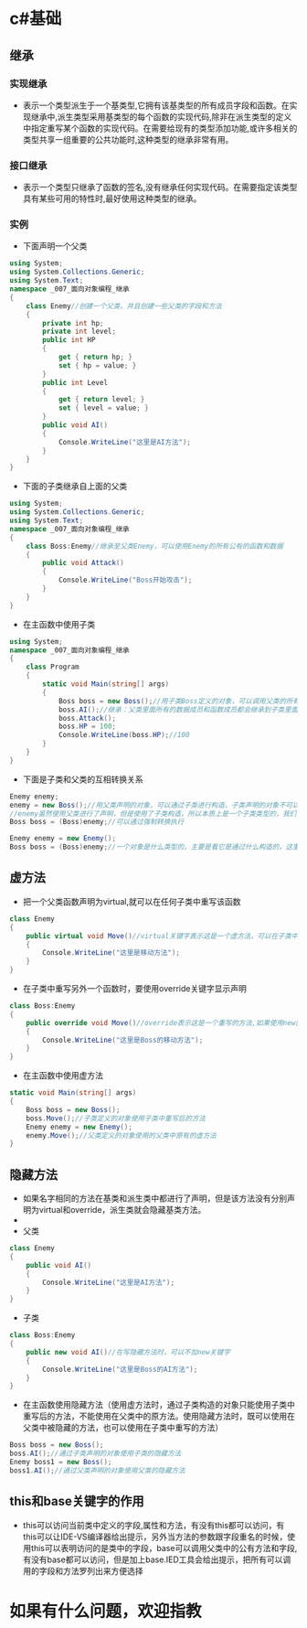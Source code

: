 # c#基础
## 继承
### 实现继承
* 表示一个类型派生于一个基类型,它拥有该基类型的所有成员字段和函数。在实现继承中,派生类型采用基类型的每个函数的实现代码,除非在派生类型的定义中指定重写某个函数的实现代码。在需要给现有的类型添加功能,或许多相关的类型共享一组重要的公共功能时,这种类型的继承非常有用。

### 接口继承
* 表示一个类型只继承了函数的签名,没有继承任何实现代码。在需要指定该类型具有某些可用的特性时,最好使用这种类型的继承。

### 实例
* 下面声明一个父类

```C#
using System;
using System.Collections.Generic;
using System.Text;
namespace _007_面向对象编程_继承
{
    class Enemy//创建一个父类，并且创建一些父类的字段和方法
    {
        private int hp;
        private int level;
        public int HP
        {
            get { return hp; }
            set { hp = value; }
        }
        public int Level
        {
            get { return level; }
            set { level = value; }
        }
        public void AI()
        {
            Console.WriteLine("这里是AI方法");
        }
    }
}
```
* 下面的子类继承自上面的父类

```C#
using System;
using System.Collections.Generic;
using System.Text;
namespace _007_面向对象编程_继承
{
    class Boss:Enemy//继承至父类Enemy，可以使用Enemy的所有公有的函数和数据
    {
        public void Attack()
        {
            Console.WriteLine("Boss开始攻击");
        }
    }
}
```
* 在主函数中使用子类

```C#
using System;
namespace _007_面向对象编程_继承
{
    class Program
    {
        static void Main(string[] args)
        {
            Boss boss = new Boss();//用子类Boss定义的对象，可以调用父类的所有公有的函数和数据
            boss.AI();//继承：父类里面所有的数据成员和函数成员都会继承到子类里面
            boss.Attack();
            boss.HP = 100;
            Console.WriteLine(boss.HP);//100
        }
    }
}
```
* 下面是子类和父类的互相转换关系

```C#
Enemy enemy;
enemy = new Boss();//用父类声明的对象，可以通过子类进行构造，子类声明的对象不可以使用父类构造
//enemy虽然使用父类进行了声明，但是使用了子类构造，所以本质上是一个子类类型的，我们可以通过强制转换转换成子类类型
Boss boss = (Boss)enemy;//可以通过强制转换执行
```
```C#
Enemy enemy = new Enemy();
Boss boss = (Boss)enemy;//一个对象是什么类型的，主要是看它是通过什么构造的，这里enemy使用了父类的构造函数，所以只有父类中的字段和方法，不能被强制转换成子类
```
## 虚方法
* 把一个父类函数声明为virtual,就可以在任何子类中重写该函数

```C#
class Enemy
{
	public virtual void Move()//virtual关键字表示这是一个虚方法，可以在子类中重写
    {
        Console.WriteLine("这里是移动方法");
    }
}
```
* 在子类中重写另外一个函数时，要使用override关键字显示声明

```C#
class Boss:Enemy
{
    public override void Move()//override表示这是一个重写的方法,如果使用new就会将同名的父类方法隐藏
    {
        Console.WriteLine("这里是Boss的移动方法");
    }
}
```
* 在主函数中使用虚方法

```C#
static void Main(string[] args)
{
    Boss boss = new Boss();
    boss.Move();//子类定义的对象使用子类中重写后的方法
    Enemy enemy = new Enemy();
    enemy.Move();//父类定义的对象使用的父类中原有的虚方法
}
```
## 隐藏方法
* 如果名字相同的方法在基类和派生类中都进行了声明，但是该方法没有分别声明为virtual和override，派生类就会隐藏基类方法。
* 
* 父类

```C#
class Enemy
{
	public void AI()
    {
        Console.WriteLine("这里是AI方法");
    }
}
```
* 子类

```C#
class Boss:Enemy
{
    public new void AI()//在写隐藏方法时，可以不加new关键字
    {
        Console.WriteLine("这里是Boss的AI方法");
    }
}
```
* 在主函数使用隐藏方法（使用虚方法时，通过子类构造的对象只能使用子类中重写后的方法，不能使用在父类中的原方法。使用隐藏方法时，既可以使用在父类中被隐藏的方法，也可以使用在子类中重写的方法）

```C#
Boss boss = new Boss();
boss.AI();//通过子类声明的对象使用子类的隐藏方法
Enemy boss1 = new Boss();
boss1.AI();//通过父类声明的对象使用父类的隐藏方法
```
## this和base关键字的作用
* this可以访问当前类中定义的字段,属性和方法，有没有this都可以访问，有this可以让IDE-VS编译器给出提示，另外当方法的参数跟字段重名的时候，使用this可以表明访问的是类中的字段，base可以调用父类中的公有方法和字段,有没有base都可以访问，但是加上base.IED工具会给出提示，把所有可以调用的字段和方法罗列出来方便选择
# 如果有什么问题，欢迎指教
